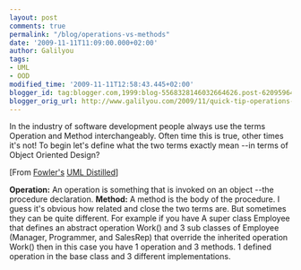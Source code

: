 ```yaml
---
layout: post
comments: true
permalink: "/blog/operations-vs-methods"
date: '2009-11-11T11:09:00.000+02:00'
author: Galilyou
tags:
- UML
- OOD
modified_time: '2009-11-11T12:58:43.445+02:00'
blogger_id: tag:blogger.com,1999:blog-5568328146032664626.post-6209596458542052741
blogger_orig_url: http://www.galilyou.com/2009/11/quick-tip-operations-are-not-methods.html
---
```


In the industry of software development people always use the terms Operation and Method interchangeably. Often time this is true, other times it's not!
To begin let's define what the two terms exactly mean --in terms of Object Oriented Design?

[From <a href="http://www.martinfowler.com/bliki/">Fowler's</a> <a href="http://www.amazon.com/UML-Distilled-Standard-Modeling-Language/dp/020165783X">UML Distilled</a>]

<b>Operation:</b>
      An operation is something that is invoked on an object --the procedure declaration.
<b>Method:</b>
    A method is the body of the procedure.
I guess it's obvious how related and close the two terms are. But sometimes they can be quite different.
For example if you have A super class Employee that defines an abstract operation Work() and 3 sub classes of Employee (Manager, Programmer, and SalesRep) that override the inherited operation Work() then in this case you have 1 operation and 3 methods. 1 defined operation in the base class and 3 different implementations.